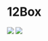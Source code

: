 # 12Box

<img src="https://i.imgur.com/POyXubT.png">
<img src="https://i.imgur.com/xoG3dOb.png">






